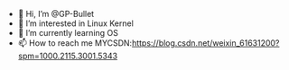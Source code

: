 - 👋 Hi, I’m @GP-Bullet
- 👀 I’m interested in Linux Kernel
- 🌱 I’m currently learning OS
- 📫 How to reach me MYCSDN:https://blog.csdn.net/weixin_61631200?spm=1000.2115.3001.5343

<!---
GP-Bullet/GP-Bullet is a ✨ special ✨ repository because its `README.md` (this file) appears on your GitHub profile.
You can click the Preview link to take a look at your changes.
--->
